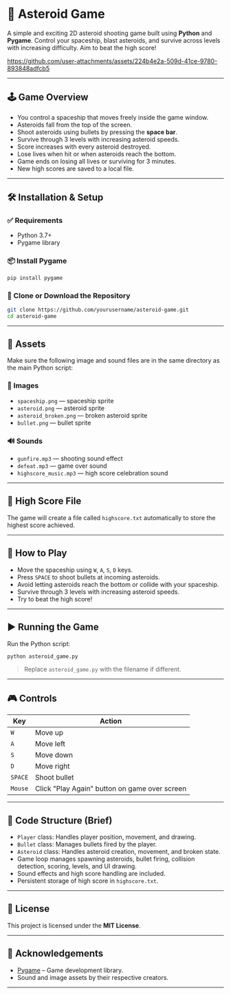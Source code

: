 # 🚀 Asteroid Game

A simple and exciting 2D asteroid shooting game built using **Python** and **Pygame**. Control your spaceship, blast asteroids, and survive across levels with increasing difficulty. Aim to beat the high score!






https://github.com/user-attachments/assets/224b4e2a-509d-41ce-9780-893848adfcb5




---

## 🕹️ Game Overview

- You control a spaceship that moves freely inside the game window.
- Asteroids fall from the top of the screen.
- Shoot asteroids using bullets by pressing the **space bar**.
- Survive through 3 levels with increasing asteroid speeds.
- Score increases with every asteroid destroyed.
- Lose lives when hit or when asteroids reach the bottom.
- Game ends on losing all lives or surviving for 3 minutes.
- New high scores are saved to a local file.

---

## 🛠️ Installation & Setup

### ✅ Requirements

- Python 3.7+
- Pygame library

### 📦 Install Pygame

```bash
pip install pygame
```

### 📁 Clone or Download the Repository

```bash
git clone https://github.com/yourusername/asteroid-game.git
cd asteroid-game
```

---

## 📂 Assets

Make sure the following image and sound files are in the same directory as the main Python script:

### 🎨 Images

- `spaceship.png` — spaceship sprite  
- `asteroid.png` — asteroid sprite  
- `asteroid_broken.png` — broken asteroid sprite  
- `bullet.png` — bullet sprite  

### 🔊 Sounds

- `gunfire.mp3` — shooting sound effect  
- `defeat.mp3` — game over sound  
- `highscore_music.mp3` — high score celebration sound  

---

## 🧠 High Score File

The game will create a file called `highscore.txt` automatically to store the highest score achieved.

---

## 🎯 How to Play

- Move the spaceship using `W`, `A`, `S`, `D` keys.
- Press `SPACE` to shoot bullets at incoming asteroids.
- Avoid letting asteroids reach the bottom or collide with your spaceship.
- Survive through 3 levels with increasing asteroid speeds.
- Try to beat the high score!

---

## ▶️ Running the Game

Run the Python script:

```bash
python asteroid_game.py
```

> Replace `asteroid_game.py` with the filename if different.

---

## 🎮 Controls

| Key       | Action                              |
|-----------|-------------------------------------|
| `W`       | Move up                             |
| `A`       | Move left                           |
| `S`       | Move down                           |
| `D`       | Move right                          |
| `SPACE`   | Shoot bullet                         |
| `Mouse`   | Click "Play Again" button on game over screen |

---

## 🧱 Code Structure (Brief)

- `Player` class: Handles player position, movement, and drawing.
- `Bullet` class: Manages bullets fired by the player.
- `Asteroid` class: Handles asteroid creation, movement, and broken state.
- Game loop manages spawning asteroids, bullet firing, collision detection, scoring, levels, and UI drawing.
- Sound effects and high score handling are included.
- Persistent storage of high score in `highscore.txt`.

---

## 📜 License

This project is licensed under the **MIT License**.

---

## 🙏 Acknowledgements

- [Pygame](https://www.pygame.org/) – Game development library.
- Sound and image assets by their respective creators.

---

